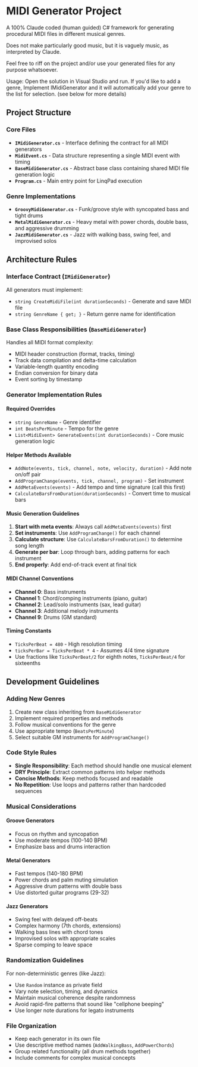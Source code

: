 # MIDI Generator Project

A 100% Claude coded (human guided) C# framework for generating procedural MIDI files in different musical genres.

Does not make particularly good music, but it is vaguely music, as interpreted by Claude. 

Feel free to riff on the project and/or use your generated files for any purpose whatsoever.

Usage: Open the solution in Visual Studio and run. If you'd like to add a genre, Implement IMidiGenerator and it will automatically add your genre to the list for selection. (see below for more details)

## Project Structure

### Core Files
- **`IMidiGenerator.cs`** - Interface defining the contract for all MIDI generators
- **`MidiEvent.cs`** - Data structure representing a single MIDI event with timing
- **`BaseMidiGenerator.cs`** - Abstract base class containing shared MIDI file generation logic
- **`Program.cs`** - Main entry point for LinqPad execution

### Genre Implementations
- **`GroovyMidiGenerator.cs`** - Funk/groove style with syncopated bass and tight drums
- **`MetalMidiGenerator.cs`** - Heavy metal with power chords, double bass, and aggressive drumming
- **`JazzMidiGenerator.cs`** - Jazz with walking bass, swing feel, and improvised solos

## Architecture Rules

### Interface Contract (`IMidiGenerator`)
All generators must implement:
- `string CreateMidiFile(int durationSeconds)` - Generate and save MIDI file
- `string GenreName { get; }` - Return genre name for identification

### Base Class Responsibilities (`BaseMidiGenerator`)
Handles all MIDI format complexity:
- MIDI header construction (format, tracks, timing)
- Track data compilation and delta-time calculation
- Variable-length quantity encoding
- Endian conversion for binary data
- Event sorting by timestamp

### Generator Implementation Rules

#### Required Overrides
- `string GenreName` - Genre identifier
- `int BeatsPerMinute` - Tempo for the genre
- `List<MidiEvent> GenerateEvents(int durationSeconds)` - Core music generation logic

#### Helper Methods Available
- `AddNote(events, tick, channel, note, velocity, duration)` - Add note on/off pair
- `AddProgramChange(events, tick, channel, program)` - Set instrument
- `AddMetaEvents(events)` - Add tempo and time signature (call this first)
- `CalculateBarsFromDuration(durationSeconds)` - Convert time to musical bars

#### Music Generation Guidelines

1. **Start with meta events**: Always call `AddMetaEvents(events)` first
2. **Set instruments**: Use `AddProgramChange()` for each channel
3. **Calculate structure**: Use `CalculateBarsFromDuration()` to determine song length
4. **Generate per bar**: Loop through bars, adding patterns for each instrument
5. **End properly**: Add end-of-track event at final tick

#### MIDI Channel Conventions
- **Channel 0**: Bass instruments
- **Channel 1**: Chord/comping instruments (piano, guitar)
- **Channel 2**: Lead/solo instruments (sax, lead guitar)
- **Channel 3**: Additional melody instruments
- **Channel 9**: Drums (GM standard)

#### Timing Constants
- `TicksPerBeat = 480` - High resolution timing
- `ticksPerBar = TicksPerBeat * 4` - Assumes 4/4 time signature
- Use fractions like `TicksPerBeat/2` for eighth notes, `TicksPerBeat/4` for sixteenths

## Development Guidelines

### Adding New Genres

1. Create new class inheriting from `BaseMidiGenerator`
2. Implement required properties and methods
3. Follow musical conventions for the genre
4. Use appropriate tempo (`BeatsPerMinute`)
5. Select suitable GM instruments for `AddProgramChange()`

### Code Style Rules

- **Single Responsibility**: Each method should handle one musical element
- **DRY Principle**: Extract common patterns into helper methods
- **Concise Methods**: Keep methods focused and readable
- **No Repetition**: Use loops and patterns rather than hardcoded sequences

### Musical Considerations

#### Groove Generators
- Focus on rhythm and syncopation
- Use moderate tempos (100-140 BPM)
- Emphasize bass and drums interaction

#### Metal Generators  
- Fast tempos (140-180 BPM)
- Power chords and palm muting simulation
- Aggressive drum patterns with double bass
- Use distorted guitar programs (29-32)

#### Jazz Generators
- Swing feel with delayed off-beats
- Complex harmony (7th chords, extensions)
- Walking bass lines with chord tones
- Improvised solos with appropriate scales
- Sparse comping to leave space

### Randomization Guidelines

For non-deterministic genres (like Jazz):
- Use `Random` instance as private field
- Vary note selection, timing, and dynamics
- Maintain musical coherence despite randomness
- Avoid rapid-fire patterns that sound like "cellphone beeping"
- Use longer note durations for legato instruments

### File Organization

- Keep each generator in its own file
- Use descriptive method names (`AddWalkingBass`, `AddPowerChords`)
- Group related functionality (all drum methods together)
- Include comments for complex musical concepts

